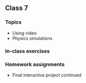 
## Class 7
### Topics
* Using video
* Physics simulations

### In-class exercises


### Homework assignments
* Final interactive project continued
